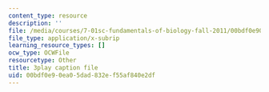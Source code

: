 ```yaml
---
content_type: resource
description: ''
file: /media/courses/7-01sc-fundamentals-of-biology-fall-2011/00bdf0e90ea05dad832ef55af840e2df_SvjeCxVu2dI.vtt
file_type: application/x-subrip
learning_resource_types: []
ocw_type: OCWFile
resourcetype: Other
title: 3play caption file
uid: 00bdf0e9-0ea0-5dad-832e-f55af840e2df
---
```

